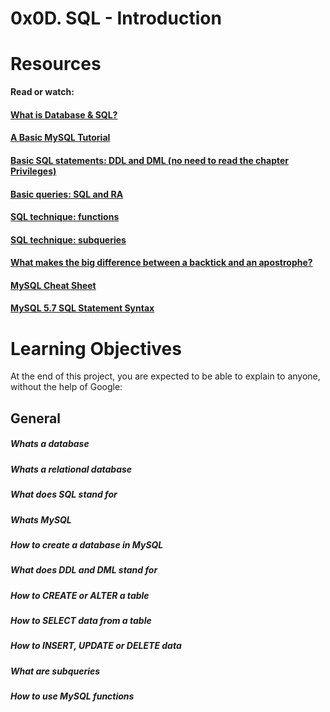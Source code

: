 # 0x0D. SQL - Introduction
# Resources
<b>Read or watch:</b>

#### [What is Database & SQL?](https://intranet.hbtn.io/rltoken/qrONF5FZPsRxRJ2FkLVPcg)
#### [A Basic MySQL Tutorial](https://intranet.hbtn.io/rltoken/qrONF5FZPsRxRJ2FkLVPcg)
#### [Basic SQL statements: DDL and DML (no need to read the chapter Privileges)](https://intranet.hbtn.io/rltoken/ibCYnC9CDgZg5NQQvccBWw)
#### [Basic queries: SQL and RA](https://intranet.hbtn.io/rltoken/yelYhpf7l0FcRIPCVfnMLw)
#### [SQL technique: functions](https://intranet.hbtn.io/rltoken/3aQcovOE-clrD8yIfxFE9Q)
#### [SQL technique: subqueries](https://intranet.hbtn.io/rltoken/lTXnq6pdk59x2h_Y-q0-Hg)
#### [What makes the big difference between a backtick and an apostrophe?](https://intranet.hbtn.io/rltoken/R--kAkehyaawZFY4m1inxQ)
#### [MySQL Cheat Sheet](https://intranet.hbtn.io/rltoken/aGZu7ulJpbbKcDhcz49yrg)
#### [MySQL 5.7 SQL Statement Syntax](https://intranet.hbtn.io/rltoken/XrqR4oh6zsk0eOKoTgkA3Q)

# Learning Objectives
At the end of this project, you are expected to be able to explain to anyone, without the help of Google:

## General
##### Whats a database
##### Whats a relational database
##### What does SQL stand for
##### Whats MySQL
##### How to create a database in MySQL
##### What does DDL and DML stand for
##### How to CREATE or ALTER a table
##### How to SELECT data from a table
##### How to INSERT, UPDATE or DELETE data
##### What are subqueries
##### How to use MySQL functions
